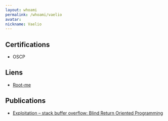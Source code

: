 ```yaml
---
layout: whoami
permalink: /whoami/vaelio
avatar: 
nickname: Vaelio
---
```


## Certifications

- OSCP

## Liens

- [Root-me](https://www.root-me.org/vaelio)

## Publications

- [Exploitation – stack buffer overflow: Blind Return Oriented Programming ](https://blog.zenika.com/2021/02/22/exploitation-stack-buffer-overflow-blind-return-oriented-programming/)
